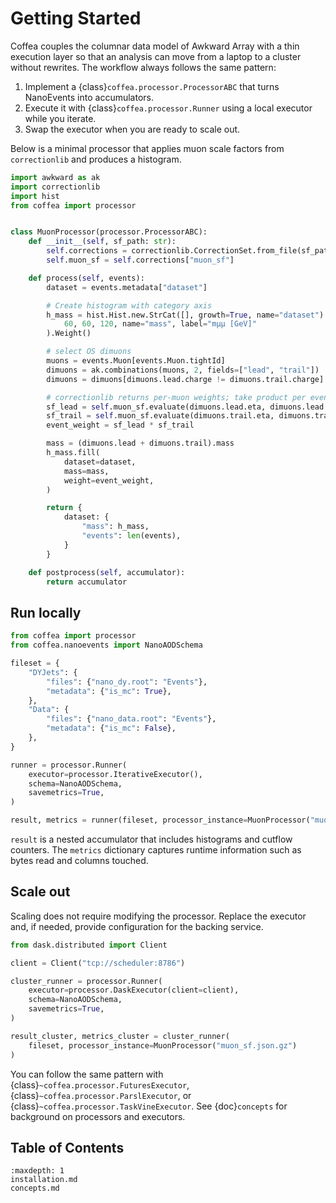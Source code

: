 # Getting Started

Coffea couples the columnar data model of Awkward Array with a thin execution layer so that an analysis can move from a laptop to a cluster without rewrites.
The workflow always follows the same pattern:

1. Implement a {class}`coffea.processor.ProcessorABC` that turns NanoEvents into accumulators.
2. Execute it with {class}`coffea.processor.Runner` using a local executor while you iterate.
3. Swap the executor when you are ready to scale out.

Below is a minimal processor that applies muon scale factors from `correctionlib` and produces a histogram.

```python
import awkward as ak
import correctionlib
import hist
from coffea import processor


class MuonProcessor(processor.ProcessorABC):
    def __init__(self, sf_path: str):
        self.corrections = correctionlib.CorrectionSet.from_file(sf_path)
        self.muon_sf = self.corrections["muon_sf"]

    def process(self, events):
        dataset = events.metadata["dataset"]

        # Create histogram with category axis
        h_mass = hist.Hist.new.StrCat([], growth=True, name="dataset").Reg(
            60, 60, 120, name="mass", label="mμμ [GeV]"
        ).Weight()

        # select OS dimuons
        muons = events.Muon[events.Muon.tightId]
        dimuons = ak.combinations(muons, 2, fields=["lead", "trail"])
        dimuons = dimuons[dimuons.lead.charge != dimuons.trail.charge]

        # correctionlib returns per-muon weights; take product per event
        sf_lead = self.muon_sf.evaluate(dimuons.lead.eta, dimuons.lead.pt)
        sf_trail = self.muon_sf.evaluate(dimuons.trail.eta, dimuons.trail.pt)
        event_weight = sf_lead * sf_trail

        mass = (dimuons.lead + dimuons.trail).mass
        h_mass.fill(
            dataset=dataset,
            mass=mass,
            weight=event_weight,
        )

        return {
            dataset: {
                "mass": h_mass,
                "events": len(events),
            }
        }

    def postprocess(self, accumulator):
        return accumulator
```

## Run locally

```python
from coffea import processor
from coffea.nanoevents import NanoAODSchema

fileset = {
    "DYJets": {
        "files": {"nano_dy.root": "Events"},
        "metadata": {"is_mc": True},
    },
    "Data": {
        "files": {"nano_data.root": "Events"},
        "metadata": {"is_mc": False},
    },
}

runner = processor.Runner(
    executor=processor.IterativeExecutor(),
    schema=NanoAODSchema,
    savemetrics=True,
)

result, metrics = runner(fileset, processor_instance=MuonProcessor("muon_sf.json.gz"))
```

`result` is a nested accumulator that includes histograms and cutflow counters. The `metrics` dictionary captures runtime information such as bytes read and columns touched.

## Scale out

Scaling does not require modifying the processor. Replace the executor and, if needed, provide configuration for the backing service.

```python
from dask.distributed import Client

client = Client("tcp://scheduler:8786")

cluster_runner = processor.Runner(
    executor=processor.DaskExecutor(client=client),
    schema=NanoAODSchema,
    savemetrics=True,
)

result_cluster, metrics_cluster = cluster_runner(
    fileset, processor_instance=MuonProcessor("muon_sf.json.gz")
)
```

You can follow the same pattern with {class}`~coffea.processor.FuturesExecutor`, {class}`~coffea.processor.ParslExecutor`, or {class}`~coffea.processor.TaskVineExecutor`. See {doc}`concepts` for background on processors and executors.

## Table of Contents

```{toctree}
:maxdepth: 1
installation.md
concepts.md
```
